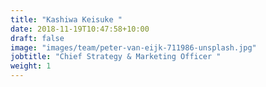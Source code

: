 ```yaml
---
title: "Kashiwa Keisuke "
date: 2018-11-19T10:47:58+10:00
draft: false
image: "images/team/peter-van-eijk-711986-unsplash.jpg"
jobtitle: "Chief Strategy & Marketing Officer "
weight: 1
---
```

